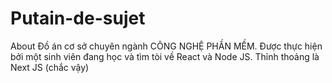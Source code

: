 # Putain-de-sujet
About Đồ án cơ sở chuyên ngành CÔNG NGHỆ PHẦN MỀM. Được thực hiện bởi một sinh viên đang học và tìm tòi về React và Node JS. Thỉnh thoảng là Next JS (chắc vậy)
